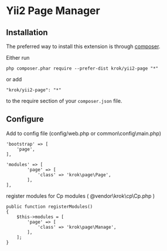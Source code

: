 Yii2 Page Manager
=================

Installation
------------

The preferred way to install this extension is through [composer](http://getcomposer.org/download/).

Either run

```
php composer.phar require --prefer-dist krok/yii2-page "*"
```

or add

```
"krok/yii2-page": "*"
```

to the require section of your `composer.json` file.

Configure
-----------------

Add to config file (config/web.php or common\config\main.php)

```
'bootstrap' => [
    'page',
],
```

```
'modules' => [
        'page' => [
            'class' => 'krok\page\Page',
        ],
],
```

register modules for Cp modules ( @vendor\krok\cp\Cp.php )

```
public function registerModules()
{
    $this->modules = [
        'page' => [
            'class' => 'krok\page\Manage',
        ],
    ];
}
```
